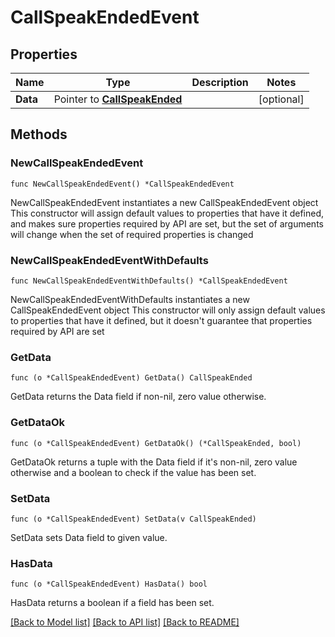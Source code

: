 # CallSpeakEndedEvent

## Properties

Name | Type | Description | Notes
------------ | ------------- | ------------- | -------------
**Data** | Pointer to [**CallSpeakEnded**](CallSpeakEnded.md) |  | [optional] 

## Methods

### NewCallSpeakEndedEvent

`func NewCallSpeakEndedEvent() *CallSpeakEndedEvent`

NewCallSpeakEndedEvent instantiates a new CallSpeakEndedEvent object
This constructor will assign default values to properties that have it defined,
and makes sure properties required by API are set, but the set of arguments
will change when the set of required properties is changed

### NewCallSpeakEndedEventWithDefaults

`func NewCallSpeakEndedEventWithDefaults() *CallSpeakEndedEvent`

NewCallSpeakEndedEventWithDefaults instantiates a new CallSpeakEndedEvent object
This constructor will only assign default values to properties that have it defined,
but it doesn't guarantee that properties required by API are set

### GetData

`func (o *CallSpeakEndedEvent) GetData() CallSpeakEnded`

GetData returns the Data field if non-nil, zero value otherwise.

### GetDataOk

`func (o *CallSpeakEndedEvent) GetDataOk() (*CallSpeakEnded, bool)`

GetDataOk returns a tuple with the Data field if it's non-nil, zero value otherwise
and a boolean to check if the value has been set.

### SetData

`func (o *CallSpeakEndedEvent) SetData(v CallSpeakEnded)`

SetData sets Data field to given value.

### HasData

`func (o *CallSpeakEndedEvent) HasData() bool`

HasData returns a boolean if a field has been set.


[[Back to Model list]](../README.md#documentation-for-models) [[Back to API list]](../README.md#documentation-for-api-endpoints) [[Back to README]](../README.md)


